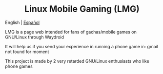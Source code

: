  <h1 align="center"> Linux Mobile Gaming (LMG) </h1>

​English | [Español](README_ES.md)

LMG is a page web intended for fans of gachas/mobile games on GNU/Linux through Waydroid

It will help us if you send your experience in running a phone game in: gmail not found for moment

This project is made by 2 very retarded GNU/Linux enthusiasts who like phone games

